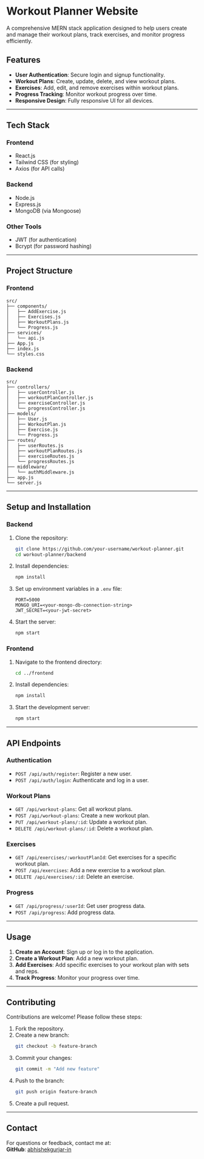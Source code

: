 

# **Workout Planner Website**

A comprehensive MERN stack application designed to help users create and manage their workout plans, track exercises, and monitor progress efficiently.

## **Features**

- **User Authentication**: Secure login and signup functionality.
- **Workout Plans**: Create, update, delete, and view workout plans.
- **Exercises**: Add, edit, and remove exercises within workout plans.
- **Progress Tracking**: Monitor workout progress over time.
- **Responsive Design**: Fully responsive UI for all devices.

---

## **Tech Stack**

### **Frontend**
- React.js
- Tailwind CSS (for styling)
- Axios (for API calls)

### **Backend**
- Node.js
- Express.js
- MongoDB (via Mongoose)

### **Other Tools**
- JWT (for authentication)
- Bcrypt (for password hashing)

---

## **Project Structure**

### **Frontend**
```
src/
├── components/
│   ├── AddExercise.js
│   ├── Exercises.js
│   ├── WorkoutPlans.js
│   └── Progress.js
├── services/
│   └── api.js
├── App.js
├── index.js
└── styles.css
```

### **Backend**
```
src/
├── controllers/
│   ├── userController.js
│   ├── workoutPlanController.js
│   ├── exerciseController.js
│   └── progressController.js
├── models/
│   ├── User.js
│   ├── WorkoutPlan.js
│   ├── Exercise.js
│   └── Progress.js
├── routes/
│   ├── userRoutes.js
│   ├── workoutPlanRoutes.js
│   ├── exerciseRoutes.js
│   └── progressRoutes.js
├── middleware/
│   └── authMiddleware.js
├── app.js
└── server.js
```

---

## **Setup and Installation**

### **Backend**
1. Clone the repository:
   ```bash
   git clone https://github.com/your-username/workout-planner.git
   cd workout-planner/backend
   ```

2. Install dependencies:
   ```bash
   npm install
   ```

3. Set up environment variables in a `.env` file:
   ```env
   PORT=5000
   MONGO_URI=<your-mongo-db-connection-string>
   JWT_SECRET=<your-jwt-secret>
   ```

4. Start the server:
   ```bash
   npm start
   ```

### **Frontend**
1. Navigate to the frontend directory:
   ```bash
   cd ../frontend
   ```

2. Install dependencies:
   ```bash
   npm install
   ```

3. Start the development server:
   ```bash
   npm start
   ```

---

## **API Endpoints**

### **Authentication**
- `POST /api/auth/register`: Register a new user.
- `POST /api/auth/login`: Authenticate and log in a user.

### **Workout Plans**
- `GET /api/workout-plans`: Get all workout plans.
- `POST /api/workout-plans`: Create a new workout plan.
- `PUT /api/workout-plans/:id`: Update a workout plan.
- `DELETE /api/workout-plans/:id`: Delete a workout plan.

### **Exercises**
- `GET /api/exercises/:workoutPlanId`: Get exercises for a specific workout plan.
- `POST /api/exercises`: Add a new exercise to a workout plan.
- `DELETE /api/exercises/:id`: Delete an exercise.

### **Progress**
- `GET /api/progress/:userId`: Get user progress data.
- `POST /api/progress`: Add progress data.

---

## **Usage**

1. **Create an Account**: Sign up or log in to the application.
2. **Create a Workout Plan**: Add a new workout plan.
3. **Add Exercises**: Add specific exercises to your workout plan with sets and reps.
4. **Track Progress**: Monitor your progress over time.

---

## **Contributing**

Contributions are welcome! Please follow these steps:
1. Fork the repository.
2. Create a new branch:
   ```bash
   git checkout -b feature-branch
   ```
3. Commit your changes:
   ```bash
   git commit -m "Add new feature"
   ```
4. Push to the branch:
   ```bash
   git push origin feature-branch
   ```
5. Create a pull request.

---

## **Contact**

For questions or feedback, contact me at:  
**GitHub**: [abhishekgurjar-in](https://github.com/abhishekgurjar-in)  


